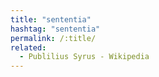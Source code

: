 ```yaml
---
title: "sententia"
hashtag: "sententia"
permalink: /:title/
related:
  - Publilius Syrus - Wikipedia
---
```

